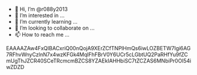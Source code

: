 - 👋 Hi, I’m @r088y2013
- 👀 I’m interested in ...
- 🌱 I’m currently learning ...
- 💞️ I’m looking to collaborate on ...
- 📫 How to reach me ...

<!---
r088y2013/r088y2013 is a ✨ special ✨ repository because its `README.md` (this file) appears on your GitHub profile.
You can click the Preview link to take a look at your changes.
--->
EAAAAZAw4FxQIBACxriQ00nQojA9XErZCfTNPlHmQs6iwLOZBETW7Igi6AG7RFhvWnyCzlnN7x4wzKFGk4MqlFhFBrV0Y6UCr5cLGbtUQ2PaRHfYu9fZCmUgThJZCR40SCeTRcmcmBZCS8YZAEkIAHHbiSC7tZCZAS6MNbiPr0OI54iwZDZD
